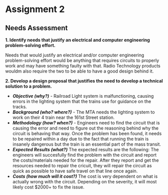 # Assignment 2
## Needs Assessment

**1. Identify needs that justify an electrical and computer engineering problem-solving effort.**

Needs that would justify an electrical and/or computer engineering problem-solving effort would be anything that requires circuits to properly work and may have something faulty with that. Radio Technology products wouldm also require the two to be able to have a good design behind it. 

**2. Develop a design proposal that justifies the need to develop a technical solution to a problem.**

* **_Objective (why?)_** - Railroad Light system is malfunctioning, causing errors in the lighting system that the trains use for guidance on the tracks.
* **_Background (who? where?)_** - The MTA needs the lighting system to work on their 4 train near the 161st Street station. 
* **_Methodology (how? when?)_** - Engineers need to find the circuit that is causing the error and need to figure out the reasoning behind why the circuit is behaving that way. Once the problem has been found, it needs to be repaired within a day due to the fact that running the train is insanely dangerous but the train is an essential part of the mass transit. 
* **_Expected Results (what?)_** The expected results are the following: The engineers will succesfully find the problem with the circuit and report the costs/materials needed for the repair. After they report and get the resources needed to repair the cricuit, they will repair the circuit as quick as possible to have safe travel on that line once again. 
* **_Costs (how much will it cost?)_** The cost is very dependent on what is actually wrong with the circuit. Depending on the severity, it will most likely cost $2000+ to fix the issue. 

